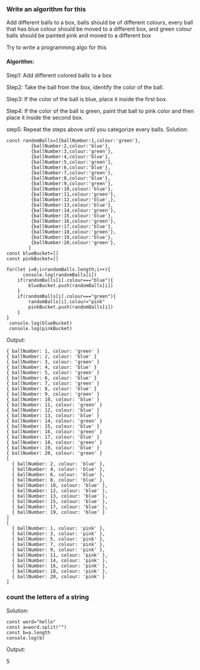 ### Write an algorithm for this

Add different balls to a box, balls should be of different colours, every ball that has blue colour should be moved to a different box, and green colour balls should be painted pink and moved to a different box

Try to write a programming algo for this

#### Algorithm:
Step1: Add different colored balls to a box

Step2: Take the ball from the box, identify the color of the ball.

Step3: If the color of the ball is blue, place it inside the first box.

Step4: If the color of the ball is green, paint that ball to pink color and then place it inside the second box.

step5: Repeat the steps above until you categorize every balls.
Solution:
```
const randomBalls=[{ballNumber:1,colour:'green'},
         {ballNumber:2,colour:'blue'},
         {ballNumber:3,colour:'green'},
         {ballNumber:4,colour:'blue'},
         {ballNumber:5,colour:'green'},
         {ballNumber:6,colour:'blue'},
         {ballNumber:7,colour:'green'},
         {ballNumber:8,colour:'blue'},
         {ballNumber:9,colour:'green'},
         {ballNumber:10,colour:'blue'},
         {ballNumber:11,colour:'green'},
         {ballNumber:12,colour:'blue',},
         {ballNumber:13,colour:'blue'},
         {ballNumber:14,colour:'green'},
         {ballNumber:15,colour:'blue'},
         {ballNumber:16,colour:'green'},
         {ballNumber:17,colour:'blue'},
         {ballNumber:18,colour:'green'},
         {ballNumber:19,colour:'blue'},
         {ballNumber:20,colour:'green'},
        ]
const blueBucket=[]
const pinkBucket=[]

for(let i=0;i<randomBalls.length;i++){
      console.log(randomBalls[i])
    if(randomBalls[i].colour==="blue"){
        blueBucket.push(randomBalls[i])
    }
    if(randomBalls[i].colour==="green"){
        randomBalls[i].colour="pink"
        pinkBucket.push(randomBalls[i])
    }
}
 console.log(blueBucket)
 console.log(pinkBucket)
```
Output:
```
{ ballNumber: 1, colour: 'green' }
{ ballNumber: 2, colour: 'blue' }
{ ballNumber: 3, colour: 'green' }
{ ballNumber: 4, colour: 'blue' }
{ ballNumber: 5, colour: 'green' }
{ ballNumber: 6, colour: 'blue' }
{ ballNumber: 7, colour: 'green' }
{ ballNumber: 8, colour: 'blue' }
{ ballNumber: 9, colour: 'green' }
{ ballNumber: 10, colour: 'blue' }
{ ballNumber: 11, colour: 'green' }
{ ballNumber: 12, colour: 'blue' }
{ ballNumber: 13, colour: 'blue' }
{ ballNumber: 14, colour: 'green' }
{ ballNumber: 15, colour: 'blue' }
{ ballNumber: 16, colour: 'green' }
{ ballNumber: 17, colour: 'blue' }
{ ballNumber: 18, colour: 'green' }
{ ballNumber: 19, colour: 'blue' }
{ ballNumber: 20, colour: 'green' }
[
  { ballNumber: 2, colour: 'blue' },
  { ballNumber: 4, colour: 'blue' },
  { ballNumber: 6, colour: 'blue' },
  { ballNumber: 8, colour: 'blue' },
  { ballNumber: 10, colour: 'blue' },
  { ballNumber: 12, colour: 'blue' },
  { ballNumber: 13, colour: 'blue' },
  { ballNumber: 15, colour: 'blue' },
  { ballNumber: 17, colour: 'blue' },
  { ballNumber: 19, colour: 'blue' }
]
[
  { ballNumber: 1, colour: 'pink' },
  { ballNumber: 3, colour: 'pink' },
  { ballNumber: 5, colour: 'pink' },
  { ballNumber: 7, colour: 'pink' },
  { ballNumber: 9, colour: 'pink' },
  { ballNumber: 11, colour: 'pink' },
  { ballNumber: 14, colour: 'pink' },
  { ballNumber: 16, colour: 'pink' },
  { ballNumber: 18, colour: 'pink' },
  { ballNumber: 20, colour: 'pink' }
]
```
### count the letters of a string
Solution:
```
const word="hello"
const a=word.split("")
const b=a.length
console.log(b)
```
Output:

5